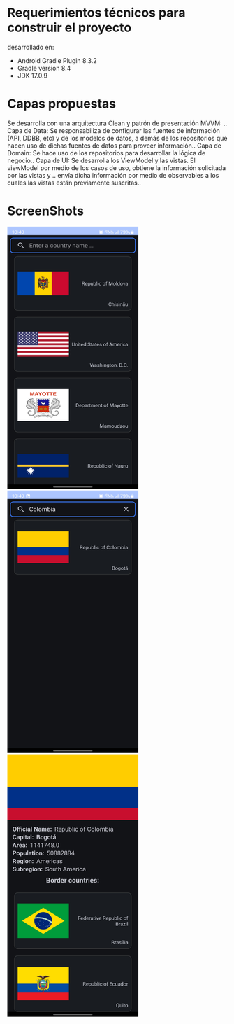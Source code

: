 # Requerimientos técnicos para construir el proyecto
desarrollado en: 
- Android Gradle Plugin 8.3.2
- Gradle version 8.4
- JDK 17.0.9

# Capas propuestas
Se desarrolla con una arquitectura Clean y patrón de presentación MVVM: ..
Capa de Data: Se responsabiliza de configurar las fuentes de información (API, DDBB, etc) y de los modelos de datos, a demás de los repositorios que hacen uso de dichas fuentes de datos para proveer información..
Capa de Domain: Se hace uso de los repositorios para desarrollar la lógica de negocio..
Capa de UI: Se desarrolla los ViewModel y las vistas. El viewModel por medio de los casos de uso, obtiene la información solicitada por las vistas y ..
envía dicha información por medio de observables a los cuales las vistas están previamente suscritas..

# ScreenShots
<img src="images/CountriesApp1.jpg" width = "300" height="600">  
<img src="images/CountriesApp2.jpg" width = "300" height="600">  
<img src="images/CountriesApp3.jpg" width = "300" height="600">  
